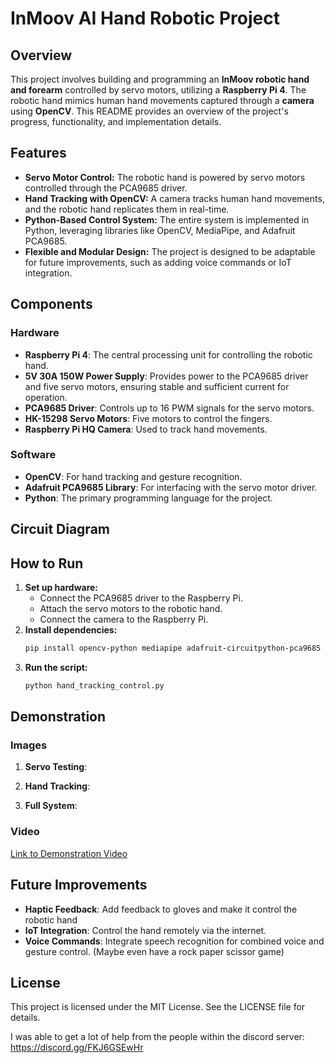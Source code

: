 # InMoov AI Hand Robotic Project

## Overview

This project involves building and programming an **InMoov robotic hand and forearm** controlled by servo motors, utilizing a **Raspberry Pi 4**. The robotic hand mimics human hand movements captured through a **camera** using **OpenCV**. This README provides an overview of the project's progress, functionality, and implementation details.

## Features

- **Servo Motor Control:** The robotic hand is powered by servo motors controlled through the PCA9685 driver.
- **Hand Tracking with OpenCV:** A camera tracks human hand movements, and the robotic hand replicates them in real-time.
- **Python-Based Control System:** The entire system is implemented in Python, leveraging libraries like OpenCV, MediaPipe, and Adafruit PCA9685.
- **Flexible and Modular Design:** The project is designed to be adaptable for future improvements, such as adding voice commands or IoT integration.

## Components

### Hardware

- **Raspberry Pi 4**: The central processing unit for controlling the robotic hand.
- **5V 30A 150W Power Supply**: Provides power to the PCA9685 driver and five servo motors, ensuring stable and sufficient current for operation.
- **PCA9685 Driver**: Controls up to 16 PWM signals for the servo motors.
- **HK-15298 Servo Motors**: Five motors to control the fingers.
- **Raspberry Pi HQ Camera**: Used to track hand movements.

### Software

- **OpenCV**: For hand tracking and gesture recognition.
- **Adafruit PCA9685 Library**: For interfacing with the servo motor driver.
- **Python**: The primary programming language for the project.

## Circuit Diagram



## How to Run

1. **Set up hardware:**
   - Connect the PCA9685 driver to the Raspberry Pi.
   - Attach the servo motors to the robotic hand.
   - Connect the camera to the Raspberry Pi.
2. **Install dependencies:**
   ```bash
   pip install opencv-python mediapipe adafruit-circuitpython-pca9685
   ```
3. **Run the script:**
   ```bash
   python hand_tracking_control.py
   ```

## Demonstration

### Images

1. **Servo Testing**:

2. **Hand Tracking**:

3. **Full System**:

### Video

[Link to Demonstration Video](https://your.video.link)

## Future Improvements

- **Haptic Feedback**: Add feedback to gloves and make it control the robotic hand
- **IoT Integration**: Control the hand remotely via the internet.
- **Voice Commands**: Integrate speech recognition for combined voice and gesture control. (Maybe even have a rock paper scissor game)

## License

This project is licensed under the MIT License. See the LICENSE file for details.




I was able to get a lot of help from the people within the discord server:
https://discord.gg/FKJ6GSEwHr